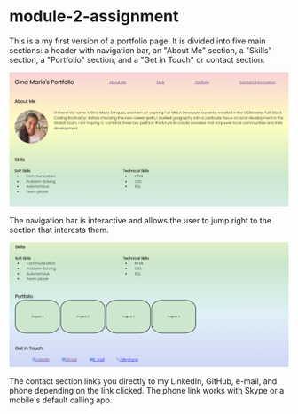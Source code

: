 # module-2-assignment

This is a my first version of a portfolio page. It is divided into five main sections: a header with navigation bar, an "About Me" section, a "Skills" section, a "Portfolio" section, and a "Get in Touch" or contact section.

![first_screenshot](./assets/images/portfolio-img-1.png)

The navigation bar is interactive and allows the user to jump right to the section that interests them.

![second_screenshot](./assets/images/portfolio-img-2.png)

The contact section links you directly to my LinkedIn, GitHub, e-mail, and phone depending on the link clicked. The phone link works with Skype or a mobile's default calling app.